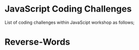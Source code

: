 # JavaScript Coding Challenges

List of coding challenges within JavaScipt workshop as follows;



# Reverse-Words
